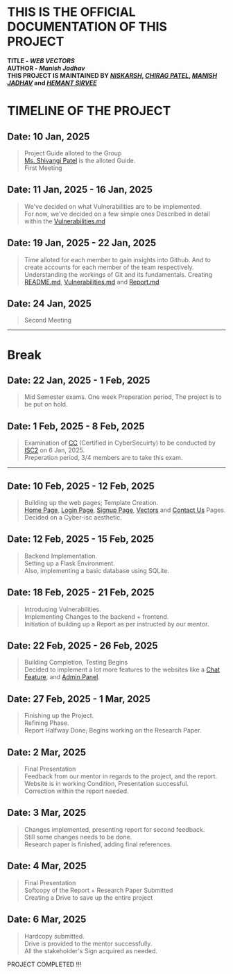 # **THIS IS THE OFFICIAL DOCUMENTATION OF THIS PROJECT**<br>
**TITLE - *WEB VECTORS***<br>
**AUTHOR - *Manish Jadhav***<br>
**THIS PROJECT IS MAINTAINED BY *[NISKARSH](www.linkedin.com/in/niskarsh-srivastava-a28a18254)*, *[CHIRAG PATEL](linkedin.com/in/chirag-patel-562164320)*, *[MANISH JADHAV](https://www.linkedin.com/in/manish-jadhav-990b71320?utm_source=share&utm_campaign=share_via&utm_content=profile&utm_medium=android_app)* and *[HEMANT SIRVEE](https://www.linkedin.com/in/hemant-sirvee-798a81245?utm_source=share&utm_campaign=share_via&utm_content=profile&utm_medium=android_app)***

# TIMELINE OF THE PROJECT

## Date: 10 Jan, 2025
> Project Guide alloted to the Group<br>
> [Ms. Shivangi Patel](www.google.com) is the alloted Guide.<br>
> First Meeting

## Date: 11 Jan, 2025 - 16 Jan, 2025
> We've decided on what Vulnerabilities are to be implemented.<br>
> For now, we've decided on a few simple ones Described in detail within the [Vulnerabilities.md](https://github.com/Nikki-the-Parcel/Web-Vectors/blob/ReadMe/Vulnerabilities.md)

## Date: 19 Jan, 2025 - 22 Jan, 2025
> Time alloted for each member to gain insights into Github. And to create accounts for each member of the team respectively. <br>
> Understanding the workings of Git and its fundamentals.
> Creating [README.md](https://github.com/Nikki-the-Parcel/Web-Vectors/blob/ReadMe/README.md), [Vulnerabilities.md](https://github.com/Nikki-the-Parcel/Web-Vectors/blob/ReadMe/Vulnerabilities.md) and [Report.md](https://github.com/Nikki-the-Parcel/Web-Vectors/blob/ReadMe/Report.md)

## Date: 24 Jan, 2025
> Second Meeting

---
# Break

## Date: 22 Jan, 2025 - 1 Feb, 2025
> Mid Semester exams. One week Preperation period, The project is to be put on hold.

## Date: 1 Feb, 2025 - 8 Feb, 2025
> Examination of [CC](https://www.isc2.org/certifications/cc) (Certified in CyberSecuirty) to be conducted by [ISC2](https://www.isc2.org/) on 6 Jan, 2025.<br>
> Preperation period, 3/4 members are to take this exam.
---

## Date: 10 Feb, 2025 - 12 Feb, 2025
> Building up the web pages; Template Creation.<br>
> [Home Page](https://github.com/Nikki-the-Parcel/Web-Vectors/blob/ReadMe/01_HomePage.html), [Login Page](https://github.com/Nikki-the-Parcel/Web-Vectors/blob/ReadMe/02_LoginPage.html), [Signup Page](https://github.com/Nikki-the-Parcel/Web-Vectors/blob/ReadMe/03_SignupPage.html), [Vectors](https://github.com/Nikki-the-Parcel/Web-Vectors/blob/ReadMe/05_Attack-vectors.html) and [Contact Us](https://github.com/Nikki-the-Parcel/Web-Vectors/blob/ReadMe/06_Contact.html) Pages.<br>
> Decided on a Cyber-isc aesthetic.

## Date: 12 Feb, 2025 - 15 Feb, 2025
> Backend Implementation.<br>
> Setting up a Flask Environment.<br>
> Also, implementing a basic database using SQLite.

## Date: 18 Feb, 2025 - 21 Feb, 2025
> Introducing Vulnerabilities.<br>
> Implementing Changes to the backend + frontend.<br>
> Initiation of building up a Report as per instructed by our mentor.

## Date: 22 Feb, 2025 - 26 Feb, 2025
> Building Completion, Testing Begins<br>
> Decided to implement a lot more features to the websites like a [Chat Feature](https://github.com/Nikki-the-Parcel/Web-Vectors/blob/ReadMe/09_Messages.html), and [Admin Panel](https://github.com/Nikki-the-Parcel/Web-Vectors/blob/ReadMe/08_Admin-user-panel.html).

## Date: 27 Feb, 2025 - 1 Mar, 2025
> Finishing up the Project.<br>
> Refining Phase.<br>
> Report Halfway Done; Begins working on the Research Paper.

## Date: 2 Mar, 2025 
> Final Presentation<br>
> Feedback from our mentor in regards to the project, and the report.<br>
> Website is in working Condition, Presentation successful.<br>
> Correction within the report needed.

## Date: 3 Mar, 2025
> Changes implemented, presenting report for second feedback.<br>
> Still some changes needs to be done.<br>
> Research paper is finished, adding final references.

## Date: 4 Mar, 2025
> Final Presentation<br>
> Softcopy of the Report + Research Paper Submitted<br>
> Creating a Drive to save up the entire project

## Date: 6 Mar, 2025
> Hardcopy submitted.<br>
> Drive is provided to the mentor successfully.<br>
> All the stakeholder's Sign acquired as needed.

PROJECT COMPLETED !!!
